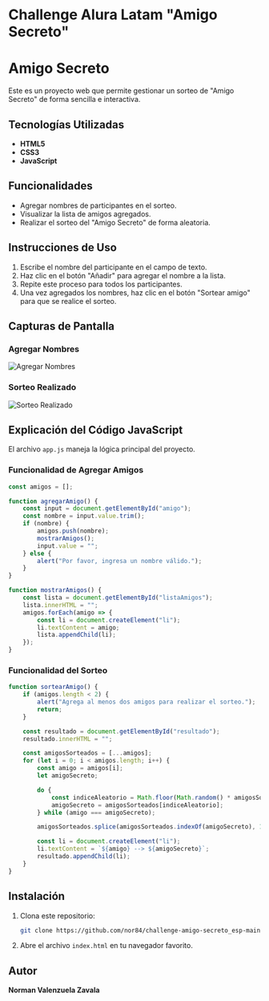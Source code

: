 # Challenge Alura Latam "Amigo Secreto"
# Amigo Secreto

Este es un proyecto web que permite gestionar un sorteo de "Amigo Secreto" de forma sencilla e interactiva.

## Tecnologías Utilizadas
- **HTML5**
- **CSS3**
- **JavaScript**

## Funcionalidades
- Agregar nombres de participantes en el sorteo.
- Visualizar la lista de amigos agregados.
- Realizar el sorteo del "Amigo Secreto" de forma aleatoria.

## Instrucciones de Uso
1. Escribe el nombre del participante en el campo de texto.
2. Haz clic en el botón "Añadir" para agregar el nombre a la lista.
3. Repite este proceso para todos los participantes.
4. Una vez agregados los nombres, haz clic en el botón "Sortear amigo" para que se realice el sorteo.

## Capturas de Pantalla
### Agregar Nombres
![Agregar Nombres](assets/captura-agregar-nombres.png)

### Sorteo Realizado
![Sorteo Realizado](assets/captura-sorteo-realizado.png)

## Explicación del Código JavaScript
El archivo `app.js` maneja la lógica principal del proyecto.

### Funcionalidad de Agregar Amigos
```javascript
const amigos = [];

function agregarAmigo() {
    const input = document.getElementById("amigo");
    const nombre = input.value.trim();
    if (nombre) {
        amigos.push(nombre);
        mostrarAmigos();
        input.value = "";
    } else {
        alert("Por favor, ingresa un nombre válido.");
    }
}

function mostrarAmigos() {
    const lista = document.getElementById("listaAmigos");
    lista.innerHTML = "";
    amigos.forEach(amigo => {
        const li = document.createElement("li");
        li.textContent = amigo;
        lista.appendChild(li);
    });
}
```

### Funcionalidad del Sorteo
```javascript
function sortearAmigo() {
    if (amigos.length < 2) {
        alert("Agrega al menos dos amigos para realizar el sorteo.");
        return;
    }

    const resultado = document.getElementById("resultado");
    resultado.innerHTML = "";

    const amigosSorteados = [...amigos];
    for (let i = 0; i < amigos.length; i++) {
        const amigo = amigos[i];
        let amigoSecreto;

        do {
            const indiceAleatorio = Math.floor(Math.random() * amigosSorteados.length);
            amigoSecreto = amigosSorteados[indiceAleatorio];
        } while (amigo === amigoSecreto);

        amigosSorteados.splice(amigosSorteados.indexOf(amigoSecreto), 1);

        const li = document.createElement("li");
        li.textContent = `${amigo} --> ${amigoSecreto}`;
        resultado.appendChild(li);
    }
}
```

## Instalación
1. Clona este repositorio:
   ```bash
   git clone https://github.com/nor84/challenge-amigo-secreto_esp-main.git
   ```
2. Abre el archivo `index.html` en tu navegador favorito.

## Autor
**Norman Valenzuela Zavala**


